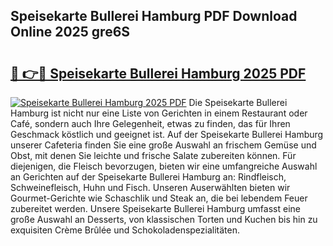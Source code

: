 ## Speisekarte Bullerei Hamburg PDF Download Online 2025 gre6S

# <h2><a href="http://gcczl7h.nevu.top/?p=Speisekarte+Bullerei+Hamburg">🔗 👉🔴 Speisekarte Bullerei Hamburg 2025 PDF</a></h2>

[![Speisekarte Bullerei Hamburg 2025 PDF](https://i.imgur.com/dBaPXMq.png)](http://gcczl7h.nevu.top/?p=Speisekarte+Bullerei+Hamburg)
Die Speisekarte Bullerei Hamburg ist nicht nur eine Liste von Gerichten in einem Restaurant oder Café, sondern auch Ihre Gelegenheit, etwas zu finden, das für Ihren Geschmack köstlich und geeignet ist. Auf der Speisekarte Bullerei Hamburg unserer Cafeteria finden Sie eine große Auswahl an frischem Gemüse und Obst, mit denen Sie leichte und frische Salate zubereiten können. Für diejenigen, die Fleisch bevorzugen, bieten wir eine umfangreiche Auswahl an Gerichten auf der Speisekarte Bullerei Hamburg an: Rindfleisch, Schweinefleisch, Huhn und Fisch. Unseren Auserwählten bieten wir Gourmet-Gerichte wie Schaschlik und Steak an, die bei lebendem Feuer zubereitet werden. Unsere Speisekarte Bullerei Hamburg umfasst eine große Auswahl an Desserts, von klassischen Torten und Kuchen bis hin zu exquisiten Crème Brûlée und Schokoladenspezialitäten.
